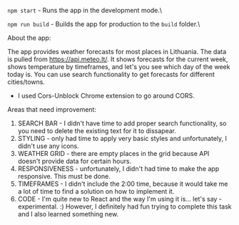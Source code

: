 `npm start` - Runs the app in the development mode.\

`npm run build` - Builds the app for production to the `build` folder.\

About the app:

The app provides weather forecasts for most places in Lithuania. The data is pulled from https://api.meteo.lt/. It shows forecasts for the current week, shows temperature by timeframes, and let's you see which day of the week today is. You can use search functionality to get forecasts for different cities/towns.

- I used Cors-Unblock Chrome extension to go around CORS.


Areas that need improvement:

1. SEARCH BAR - I didn't have time to add proper search functionality, so you need to delete the existing text for it to dissapear.
2. STYLING - only had time to apply very basic styles and unfortunately, I didn't use any icons.
3. WEATHER GRID - there are empty places in the grid because API doesn't provide data for certain hours.
4. RESPONSIVENESS - unfortunately, I didn't had time to make the app responsive. This must be done.
5. TIMEFRAMES - I didn't include the 2:00 time, because it would take me a lot of time to find a solution on how to implement it. 
6. CODE - I'm quite new to React and the way I'm using it is... let's say - experimental. :) However, I definitely had fun trying to complete this task and I also learned something new.



